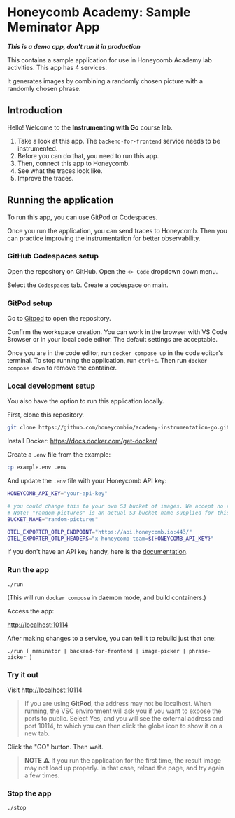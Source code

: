 
# Honeycomb Academy: Sample Meminator App

***This is a demo app, don't run it in production***

This contains a sample application for use in Honeycomb Academy lab activities. This app has 4 services.

It generates images by combining a randomly chosen picture with a randomly chosen phrase.

## Introduction

Hello! Welcome to the **Instrumenting with Go** course lab.

1. Take a look at this app. The `backend-for-frontend` service needs to be instrumented.
2. Before you can do that, you need to run this app.
3. Then, connect this app to Honeycomb.
4. See what the traces look like.
5. Improve the traces.


## Running the application

To run this app, you can use GitPod or Codespaces.

Once you run the application, you can send traces to Honeycomb. Then you can practice improving the instrumentation for better observability.

### GitHub Codespaces setup

Open the repository on GitHub. Open the `<> Code` dropdown down menu.

Select the `Codespaces` tab. Create a codespace on main.

### GitPod setup

Go to [Gitpod](https://gitpod.io/#https://github.com/honeycombio/academy-instrumentation-go) to open the repository.

Confirm the workspace creation. You can work in the browser with VS Code Browser or in your local code editor. The default settings are acceptable. 

Once you are in the code editor, run `docker compose up` in the code editor's terminal. To stop running the application, run `ctrl+c`. Then run `docker compose down` to remove the container.

### Local development setup

You also have the option to run this application locally.

First, clone this repository.

```bash
git clone https://github.com/honeycombio/academy-instrumentation-go.git
```

Install Docker: https://docs.docker.com/get-docker/

Create a `.env` file from the example:
```bash
cp example.env .env
```

And update the `.env` file with your Honeycomb API key:
```bash
HONEYCOMB_API_KEY="your-api-key"

# you could change this to your own S3 bucket of images. We accept no responsibility for the outcome.
# Note: "random-pictures" is an actual S3 bucket name supplied for this course, filled with SFW meme images
BUCKET_NAME="random-pictures"

OTEL_EXPORTER_OTLP_ENDPOINT="https://api.honeycomb.io:443/"
OTEL_EXPORTER_OTLP_HEADERS="x-honeycomb-team=${HONEYCOMB_API_KEY}"
```

If you don't have an API key handy, here is the [documentation](https://docs.honeycomb.io/get-started/configure/environments/manage-api-keys/#create-api-key).


### Run the app

`./run`

(This will run `docker compose` in daemon mode, and build containers.)

Access the app:

[http://localhost:10114]()

After making changes to a service, you can tell it to rebuild just that one:

`./run [ meminator | backend-for-frontend | image-picker | phrase-picker ]`

### Try it out

Visit [http://localhost:10114]()

> If you are using **GitPod**, the address may not be localhost. When running, the VSC environment will ask you if you want to expose the ports to public. Select Yes, and you will see the external address and port 10114, to which you can then click the globe icon to show it on a new tab.

Click the "GO" button. Then wait.

> **NOTE** ⚠️ If you run the application for the first time, the result image may not load up properly. In that case, reload the page, and try again a few times.

### Stop the app

`./stop`
